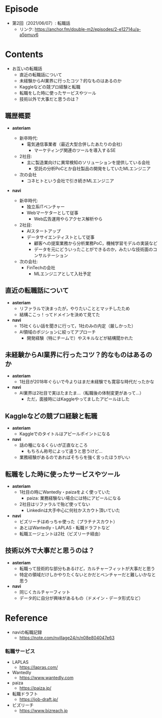 # Episode
- 第2回（2021/06/07）: 転職話
	- リンク: https://anchor.fm/double-m2/episodes/2-e12714u/a-a5pmuv6

# Contents
- お互いの転職話
    - 直近の転職話について
 	- 未経験からAI業界に行ったコツ？的なものはあるのか
 	- Kaggleなどの競プロ経験と転職
 	- 転職をした時に使ったサービスやツール
 	- 技術以外で大事だと思うのは？

## 職歴概要
- **asteriam**
    - 新卒時代:
        - 電気通信事業者（最近大型合併したあたりの会社）
            - マーケティング関連のツールを導入するSE
    - 2社目:
        - 主に製造業向けに異常検知のソリューションを提供している会社
            - 受託の分析PoCとか自社製品の開発をしていたMLエンジニア
    - 次の会社
        - コネヒトという会社で引き続きMLエンジニア

- **navi**
    - 新卒時代:
        - 独立系ITベンチャー
        - Webマーケターとして従事
            - Web広告運用やらアクセス解析やら
    - 2社目:
        - AIスタートアップ
        - データサイエンティストとして従事
            - 顧客への提案業務から分析業務PoC，機械学習モデルの実装など
            - データを元にどういったことができるのか，みたいな技術面のコンサルテーション
    - 次の会社:
        - FinTechの会社
            - MLエンジニアとして入社予定

## 直近の転職話について
- **asteriam**
    - リファラルで決まったが，やりたいこととマッチしたため
    - 結構ここっ！ってドメインを決めて見てた
- **navi**
    - 15社くらい話を聞きに行って，1社のみの内定（厳しかった）
	- AI領域のポジションに絞ってアプローチ
	    - 開発経験（特にチームで）やスキルなどが結構聞かれた

## 未経験からAI業界に行ったコツ？的なものはあるのか
- **asteriam**
    - 1社目が2018年ぐらいで今よりはまだ未経験でも寛容な時代だったかな
- **navi**
    - AI業界は2社目で実はたまたま...（転職後の体制変更があって...）
	    - ただ，面接時にはKaggleやってましたアピールはした

## Kaggleなどの競プロ経験と転職
- **asteriam**
    - Kaggleでのタイトルはアピールポイントになる
- **navi**
    - 話の種になるくらいが正直なところ
        - もちろん称号によって違うと思うけど...
	- 業務経験があるのであればそちらを強く言ったほうがいい

## 転職をした時に使ったサービスやツール
- **asteriam**
    - 1社目の時にWantedly・paizaをよく使っていた
	    - paiza: 業務経験ない場合には特にアピールになる
	- 2社目はリファラルで殆ど使ってない
	    - Linkedinは大手中心に何社かスカウト頂いていた
- **navi**
    - ビズリーチはめっちゃ使った（プラチナスカウト）
	- あとはWantedly・LAPLAS・転職ドラフトなど
	- 転職エージェントは2社（ビズリーチ経由）

## 技術以外で大事だと思うのは？
- **asteriam**
    - 転職って技術的な部分もあるけど，カルチャーフィットが大事だと思う
	- 特定の領域だけしかやりたくないとかだとベンチャーだと難しいかなと思う
- **navi**
    - 同じくカルチャーフィット
	- データ的に自分が興味があるもの（ドメイン・データ形式など）
# Reference
- naviの転職記録
    - https://note.com/nvillage24/n/n08e804047e63
### 転職サービス
- LAPLAS
    - https://lapras.com/
- Wantedly
    - https://www.wantedly.com
- paiza
    - https://paiza.jp/
- 転職ドラフト
    - https://job-draft.jp/
- ビズリーチ
    - https://www.bizreach.jp
